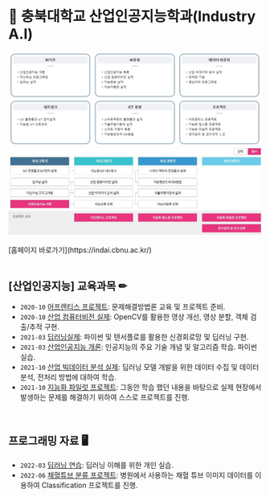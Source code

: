 # **🏫 충북대학교 산업인공지능학과(Industry A.I)**

<p>
<img src="./images/subject1.JPG">
<img src="./images/subject2.JPG">
</p>
[홈페이지 바로가기](https://indai.cbnu.ac.kr/)
<br/>
<br/>


## [산업인공지능] 교육과목 ✏

- `2020-10` [어프렌티스 프로젝트](https://github.com/style8903/industrial-AI/tree/master/Subjects/어프렌티스-프로젝트): 문제해결방법론 교육 및 프로젝트 준비.
- `2020-10` [산업 컴퓨터비전 실제](https://github.com/style8903/industrial-AI/tree/master/Subjects/산업-컴퓨터비전-실제): OpenCV를 활용한 영상 개선, 영상 분할, 객체 검출/추적 구현.
- `2021-03` [딥러닝실제](https://github.com/style8903/industrial-AI/tree/master/Subjects/딥러닝실제): 파이썬 및 텐서플로를 활용한 신경회로망 및 딥러닝 구현.
- `2021-03` [산업인공지능 개론](https://github.com/style8903/industrial-AI/tree/master/Subjects/산업인공지능-개론): 인공지능의 주요 기술 개념 및 알고리즘 학습. 파이썬 실습.
- `2021-10` [산업 빅데이터 분석 실제](https://github.com/style8903/industrial-AI/tree/master/Subjects/산업-빅데이터-분석-실제): 딥러닝 모델 개발을 위한 데이터 수집 및 데이터 분석, 전처리 방법에 대하여 학습.
- `2021-10` [지능화 파일럿 프로젝트](https://github.com/style8903/industrial-AI/tree/master/Subjects/지능화-파일럿-프로젝트): 그동안 학습 했던 내용을 바탕으로 실제 현장에서 발생하는 문제를 해결하기 위하여 스스로 프로젝트를 진행.

<br/>


## 프로그래밍 자료 🖥

- `2022-03` [딥러닝 연습](https://github.com/style8903/industrial-AI/tree/master/industrial-AI/Projects/Deeplearning-Practice): 딥러닝 이해를 위한 개인 실습.
- `2022-06` [채혈튜브 분류 프로젝트](https://github.com/style8903/industrial-AI/tree/master/industrial-AI/Projects/Blood-Tube-Classification): 병원에서 사용하는 채혈 튜브 이미지 데이터를 이용하여 Classification 프로젝트를 진행.



